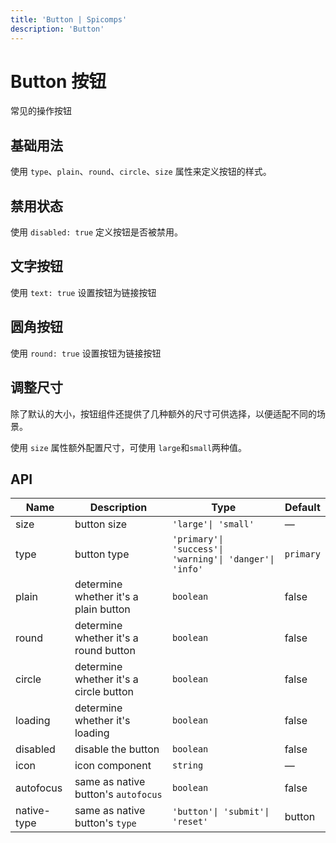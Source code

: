 ```yaml
---
title: 'Button | Spicomps'
description: 'Button'
---
```


# Button 按钮

常见的操作按钮

## 基础用法

使用 `type`、`plain`、`round`、`circle`、`size` 属性来定义按钮的样式。

<preview path="../demos/button/basic.vue"  />

## 禁用状态

使用 `disabled: true` 定义按钮是否被禁用。

<preview path="../demos/button/disabled.vue" />

## 文字按钮

使用 `text: true` 设置按钮为链接按钮

<preview path="../demos/button/text.vue" />

## 圆角按钮

使用 `round: true` 设置按钮为链接按钮

<preview path="../demos/button/round.vue" />

## 调整尺寸
除了默认的大小，按钮组件还提供了几种额外的尺寸可供选择，以便适配不同的场景。

使用 `size` 属性额外配置尺寸，可使用 `large`和`small`两种值。

<preview path="../demos/button/size.vue" />


## API

| Name        | Description                            | Type                                                    | Default   |
| ----------- | -------------------------------------- | ------------------------------------------------------- | --------- |
| size        | button size                            | `'large'\| 'small'`                                     | —         |
| type        | button type                            | `'primary'\| 'success'\| 'warning'\| 'danger'\| 'info'` | `primary` |
| plain       | determine whether it's a plain button  | `boolean`                                               | false     |
| round       | determine whether it's a round button  | `boolean`                                               | false     |
| circle      | determine whether it's a circle button | `boolean`                                               | false     |
| loading     | determine whether it's loading         | `boolean`                                               | false     |
| disabled    | disable the button                     | `boolean`                                               | false     |
| icon        | icon component                         | `string`                                                | —         |
| autofocus   | same as native button's `autofocus`    | `boolean`                                               | false     |
| native-type | same as native button's `type`         | `'button'\| 'submit'\| 'reset'`                         | button    |
